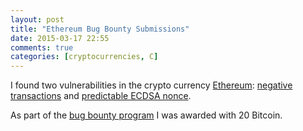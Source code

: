 ```yaml
---
layout: post
title: "Ethereum Bug Bounty Submissions"
date: 2015-03-17 22:55
comments: true
categories: [cryptocurrencies, C]
---
```

I found two vulnerabilities in the crypto currency [Ethereum](https://ethereum.org): [negative transactions](https://github.com/jonasnick/eth-neg-value-tx) and [predictable ECDSA nonce](https://github.com/jonasnick/ecdsaPredictableNonce/). 

As part of the [bug bounty program](https://bounty.ethdev.com/) I was awarded with 20 Bitcoin.
